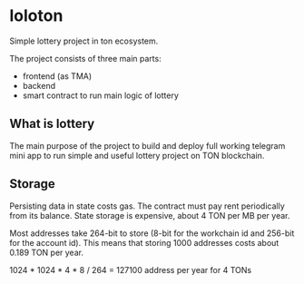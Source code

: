 # loloton

Simple lottery project in ton ecosystem.

The project consists  of three main parts:
- frontend (as TMA)
- backend
- smart contract to run main logic of lottery


## What is lottery

The main purpose of the project to build and deploy full working telegram mini app to run simple and useful lottery 
project on TON blockchain.

## Storage

Persisting data in state costs gas. The contract must pay rent periodically from its balance. 
State storage is expensive, about 4 TON per MB per year. 

Most addresses take 264-bit to store (8-bit for the workchain id and 256-bit for the account id). 
This means that storing 1000 addresses costs about 0.189 TON per year.

1024 * 1024 * 4 * 8 / 264 = 127100 address per year for 4 TONs